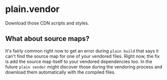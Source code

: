 # plain.vendor

Download those CDN scripts and styles.

## What about source maps?

It's fairly common right now to get an error during `plain build` that says it can't find the source map for one of your vendored files.
Right now, the fix is add the source map itself to your vendored dependencies too.
In the future `plain vendor` might discover those during the vendoring process and download them automatically with the compiled files.
